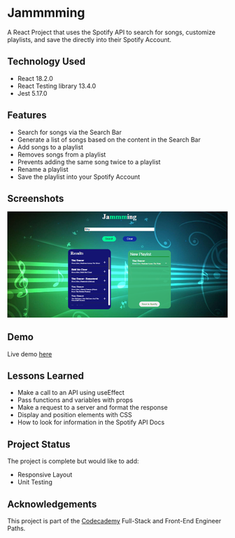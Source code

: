 # Jammmming

A React Project that uses the Spotify API to search for songs, customize playlists, and save the directly
into their Spotify Account.

## Technology Used

- React 18.2.0
- React Testing library 13.4.0
- Jest 5.17.0

## Features

- Search for songs via the Search Bar
- Generate a list of songs based on the content in the Search Bar
- Add songs to a playlist
- Removes songs from a playlist
- Prevents adding the same song twice to a playlist
- Rename a playlist
- Save the playlist into your Spotify Account

## Screenshots

![alt text](./public/images/screenshot.png)

## Demo

Live demo [here](https://jammming-jjhenrichs.netlify.app/)

## Lessons Learned

- Make a call to an API using useEffect
- Pass functions and variables with props
- Make a request to a server and format the response
- Display and position elements with CSS
- How to look for information in the Spotify API Docs

## Project Status

The project is complete but would like to add:

- Responsive Layout
- Unit Testing

## Acknowledgements

This project is part of the [Codecademy](www.codecademy.com) Full-Stack and Front-End Engineer Paths.
